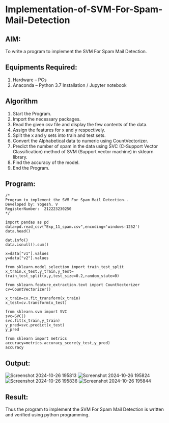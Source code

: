 # Implementation-of-SVM-For-Spam-Mail-Detection

## AIM:
To write a program to implement the SVM For Spam Mail Detection.

## Equipments Required:
1. Hardware – PCs
2. Anaconda – Python 3.7 Installation / Jupyter notebook

## Algorithm
1. Start the Program.
2. Import the necessary packages.
3. Read the given csv file and display the few contents of the data.
4. Assign the features for x and y respectively.
5. Split the x and y sets into train and test sets.
6. Convert the Alphabetical data to numeric using CountVectorizer.
7. Predict the number of spam in the data using SVC (C-Support Vector Classification) method of SVM (Support vector machine) in sklearn library.
8. Find the accuracy of the model.
9. End the Program.

## Program:
```
/*
Program to implement the SVM For Spam Mail Detection..
Developed by: Yogesh. V
RegisterNumber:  212223230250
*/
```
```
import pandas as pd
data=pd.read_csv("Exp_11_spam.csv",encoding='windows-1252')
data.head()

dat.info()
data.isnull().sum()

x=data["v1"].values
y=data["v2"].values

from sklearn.model_selection import train_test_split
x_train,x_test,y_train,y_test= train_test_split(x,y,test_size=0.2,random_state=0)

from sklearn.feature_extraction.text import CountVectorizer
cv=CountVectorizer()

x_train=cv.fit_transform(x_train)
x_test=cv.transform(x_test)

from sklearn.svm import SVC
svc=SVC()
svc.fit(x_train,y_train)
y_pred=svc.predict(x_test)
y_pred

from sklearn import metrics
accuracy=metrics.accuracy_score(y_test,y_pred)
accuracy
```
## Output:
![Screenshot 2024-10-26 195813](https://github.com/user-attachments/assets/ff371d34-9769-43de-96f6-7821466883d3)
![Screenshot 2024-10-26 195824](https://github.com/user-attachments/assets/6bc218e6-d608-4c3c-be60-cfb52a6ba513)
![Screenshot 2024-10-26 195836](https://github.com/user-attachments/assets/c56cbb97-199e-4f10-a351-12275f8ae582)
![Screenshot 2024-10-26 195844](https://github.com/user-attachments/assets/a02ac7d1-2ac7-447f-848b-e564f5e5d669)
## Result:
Thus the program to implement the SVM For Spam Mail Detection is written and verified using python programming.
